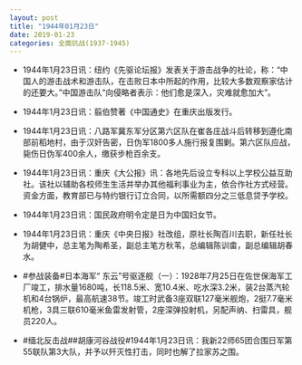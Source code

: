 ```yaml
---
layout: post
title: "1944年01月23日"
date: 2019-01-23
categories: 全面抗战(1937-1945)
---
```


<meta name="referrer" content="no-referrer" />

- 1944年1月23日讯：纽约《先驱论坛报》发表关于游击战争的社论，称：“中国人的游击战术和游击队，在击败日本中所起的作用，比较大多数观察家估计的还要大。”中国游击队“向侵略者表示：他们愈是深入，灾难就愈加大”。 

- 1944年1月23日讯：翦伯赞著《中国通史》在重庆出版发行。 

- 1944年1月23日讯：八路军冀东军分区第六区队在崔各庄战斗后转移到遵化南部前稻地村，由于汉奸告密，日伪军1800多人施行报复围剿。第六区队应战，毙伤日伪军400余人，缴获步枪百余支。 

- 1944年1月23日讯：重庆《大公报》讯：各地先后设立专科以上学校公益互助社。该社以辅助各校师生生活并举办其他福利事业为主，依合作社方式经营。资金方面，教育部已与特约银行订立合同，以所需额四分之三低息贷予学校。 

- 1944年1月23日讯：国民政府明令定是日为中国妇女节。 

- 1944年1月23日讯：重庆《中央日报》社改组，原社长陶百川去职，新任社长为胡健中，总主笔为陶希圣，副总主笔方秋苇，总编辑陈训畬，副总编辑胡春水。 

- #参战装备#日本海军“ 东云”号驱逐舰（一）：1928年7月25日在佐世保海军工厂竣工，排水量1680吨，长118.5米、宽10.4米、吃水深3.2米，装2台蒸汽轮机和4台锅炉，最高航速38节。竣工时武备3座双联127毫米舰炮，2挺7.7毫米机枪，3具三联610毫米鱼雷发射管，2座深弹投射机，另配声纳、扫雷具，舰员220人。 

- #缅北反击战##胡康河谷战役#1944年1月23日讯：我新22师65团合围日军第55联队第3大队，并予以歼灭性打击，同时也解了拉家苏之围。 

